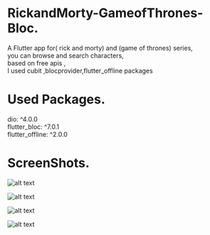 # RickandMorty-GameofThrones-Bloc.
A Flutter app for( rick and morty) and (game of thrones) series,  
you can browse and search characters,   
based on free apis ,   
I used cubit ,blocprovider,flutter_offline packages
# Used Packages.
  dio: ^4.0.0    
  flutter_bloc: ^7.0.1    
  flutter_offline: ^2.0.0   
  
  # ScreenShots.
  
  ![alt text](https://github.com/mo7amedaliEbaid/RickandMorty-GameofThrones-Bloc/blob/master/rickandMorty-GameofThrones-bloc/screen_shots/got.jpg?raw=true)
  
  
  ![alt text](https://github.com/mo7amedaliEbaid/movies_app_flutter/blob/master/screen_shots/genres.png?raw=true)
  
  
  ![alt text](https://github.com/mo7amedaliEbaid/movies_app_flutter/blob/master/screen_shots/movie_details1.png?raw=true)
  
  
  ![alt text](https://github.com/mo7amedaliEbaid/movies_app_flutter/blob/master/screen_shots/tv.png?raw=true)
  
